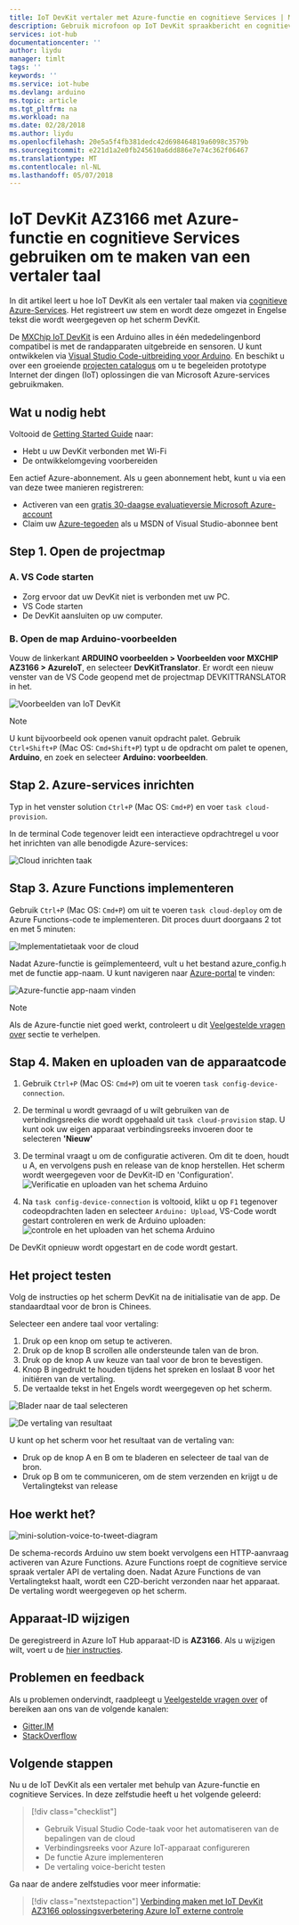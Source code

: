 ```yaml
---
title: IoT DevKit vertaler met Azure-functie en cognitieve Services | Microsoft Docs
description: Gebruik microfoon op IoT DevKit spraakbericht en cognitieve Azure-Services voor het verwerken van het in vertaalde tekst in het Engels ontvangen.
services: iot-hub
documentationcenter: ''
author: liydu
manager: timlt
tags: ''
keywords: ''
ms.service: iot-hube
ms.devlang: arduino
ms.topic: article
ms.tgt_pltfrm: na
ms.workload: na
ms.date: 02/28/2018
ms.author: liydu
ms.openlocfilehash: 20e5a5f4fb381dedc42d698464819a6098c3579b
ms.sourcegitcommit: e221d1a2e0fb245610a6dd886e7e74c362f06467
ms.translationtype: MT
ms.contentlocale: nl-NL
ms.lasthandoff: 05/07/2018
---
```

# <a name="use-iot-devkit-az3166-with-azure-function-and-cognitive-services-to-make-a-language-translator"></a>IoT DevKit AZ3166 met Azure-functie en cognitieve Services gebruiken om te maken van een vertaler taal

In dit artikel leert u hoe IoT DevKit als een vertaler taal maken via [cognitieve Azure-Services](https://azure.microsoft.com/services/cognitive-services/). Het registreert uw stem en wordt deze omgezet in Engelse tekst die wordt weergegeven op het scherm DevKit.

De [MXChip IoT DevKit](https://aka.ms/iot-devkit) is een Arduino alles in één mededelingenbord compatibel is met de randapparaten uitgebreide en sensoren. U kunt ontwikkelen via [Visual Studio Code-uitbreiding voor Arduino](https://aka.ms/arduino). En beschikt u over een groeiende [projecten catalogus](https://microsoft.github.io/azure-iot-developer-kit/docs/projects/) om u te begeleiden prototype Internet der dingen (IoT) oplossingen die van Microsoft Azure-services gebruikmaken.

## <a name="what-you-need"></a>Wat u nodig hebt

Voltooid de [Getting Started Guide](https://docs.microsoft.com/azure/iot-hub/iot-hub-arduino-iot-devkit-az3166-get-started) naar:

* Hebt u uw DevKit verbonden met Wi-Fi
* De ontwikkelomgeving voorbereiden

Een actief Azure-abonnement. Als u geen abonnement hebt, kunt u via een van deze twee manieren registreren:

* Activeren van een [gratis 30-daagse evaluatieversie Microsoft Azure-account](https://azure.microsoft.com/free/)
* Claim uw [Azure-tegoeden](https://azure.microsoft.com/pricing/member-offers/msdn-benefits-details/) als u MSDN of Visual Studio-abonnee bent

## <a name="step-1-open-the-project-folder"></a>Step 1. Open de projectmap

### <a name="a-start-vs-code"></a>A. VS Code starten

- Zorg ervoor dat uw DevKit niet is verbonden met uw PC.
- VS Code starten
- De DevKit aansluiten op uw computer.

### <a name="b-open-the-arduino-examples-folder"></a>B. Open de map Arduino-voorbeelden

Vouw de linkerkant **ARDUINO voorbeelden > Voorbeelden voor MXCHIP AZ3166 > AzureIoT**, en selecteer **DevKitTranslator**. Er wordt een nieuw venster van de VS Code geopend met de projectmap DEVKITTRANSLATOR in het.

![Voorbeelden van IoT DevKit](media/iot-hub-arduino-iot-devkit-az3166-translator/vscode_examples.png)

> [!NOTE]
> U kunt bijvoorbeeld ook openen vanuit opdracht palet. Gebruik `Ctrl+Shift+P` (Mac OS: `Cmd+Shift+P`) typt u de opdracht om palet te openen, **Arduino**, en zoek en selecteer **Arduino: voorbeelden**.

## <a name="step-2-provision-azure-services"></a>Stap 2. Azure-services inrichten

Typ in het venster solution `Ctrl+P` (Mac OS: `Cmd+P`) en voer `task cloud-provision`.

In de terminal Code tegenover leidt een interactieve opdrachtregel u voor het inrichten van alle benodigde Azure-services:

![Cloud inrichten taak](media/iot-hub-arduino-iot-devkit-az3166-translator/cloud-provision.png)

## <a name="step-3-deploy-azure-functions"></a>Stap 3. Azure Functions implementeren

Gebruik `Ctrl+P` (Mac OS: `Cmd+P`) om uit te voeren `task cloud-deploy` om de Azure Functions-code te implementeren. Dit proces duurt doorgaans 2 tot en met 5 minuten:

![Implementatietaak voor de cloud](media/iot-hub-arduino-iot-devkit-az3166-translator/cloud-deploy.png)

Nadat Azure-functie is geïmplementeerd, vult u het bestand azure_config.h met de functie app-naam. U kunt navigeren naar [Azure-portal](https://portal.azure.com/) te vinden:

![Azure-functie app-naam vinden](media/iot-hub-arduino-iot-devkit-az3166-translator/azure-function.png)

> [!NOTE]
> Als de Azure-functie niet goed werkt, controleert u dit [Veelgestelde vragen over](https://microsoft.github.io/azure-iot-developer-kit/docs/faq#compilation-error-for-azure-function) sectie te verhelpen.

## <a name="step-4-build-and-upload-the-device-code"></a>Stap 4. Maken en uploaden van de apparaatcode

1. Gebruik `Ctrl+P` (Mac OS: `Cmd+P`) om uit te voeren `task config-device-connection`.

2. De terminal u wordt gevraagd of u wilt gebruiken van de verbindingsreeks die wordt opgehaald uit `task cloud-provision` stap. U kunt ook uw eigen apparaat verbindingsreeks invoeren door te selecteren **'Nieuw'**

3. De terminal vraagt u om de configuratie activeren. Om dit te doen, houdt u A, en vervolgens push en release van de knop herstellen. Het scherm wordt weergegeven voor de DevKit-ID en 'Configuration'.
  ![Verificatie en uploaden van het schema Arduino](media/iot-hub-arduino-iot-devkit-az3166-translator/config-device-connection.png)

4. Na `task config-device-connection` is voltooid, klikt u op `F1` tegenover codeopdrachten laden en selecteer `Arduino: Upload`, VS-Code wordt gestart controleren en werk de Arduino uploaden: ![controle en het uploaden van het schema Arduino](media/iot-hub-arduino-iot-devkit-az3166-translator/arduino-upload.png)

De DevKit opnieuw wordt opgestart en de code wordt gestart.

## <a name="test-the-project"></a>Het project testen

Volg de instructies op het scherm DevKit na de initialisatie van de app. De standaardtaal voor de bron is Chinees.

Selecteer een andere taal voor vertaling:

1. Druk op een knop om setup te activeren.
2. Druk op de knop B scrollen alle ondersteunde talen van de bron.
3. Druk op de knop A uw keuze van taal voor de bron te bevestigen.
4. Knop B ingedrukt te houden tijdens het spreken en loslaat B voor het initiëren van de vertaling.
5. De vertaalde tekst in het Engels wordt weergegeven op het scherm.

![Blader naar de taal selecteren](media/iot-hub-arduino-iot-devkit-az3166-translator/select-language.jpg)

![De vertaling van resultaat](media/iot-hub-arduino-iot-devkit-az3166-translator/translation-result.jpg)

U kunt op het scherm voor het resultaat van de vertaling van:

- Druk op de knop A en B om te bladeren en selecteer de taal van de bron.
- Druk op B om te communiceren, om de stem verzenden en krijgt u de Vertalingtekst van release

## <a name="how-it-works"></a>Hoe werkt het?

![mini-solution-voice-to-tweet-diagram](media/iot-hub-arduino-iot-devkit-az3166-translator/diagram.png)

De schema-records Arduino uw stem boekt vervolgens een HTTP-aanvraag activeren van Azure Functions. Azure Functions roept de cognitieve service spraak vertaler API de vertaling doen. Nadat Azure Functions de van Vertalingtekst haalt, wordt een C2D-bericht verzonden naar het apparaat. De vertaling wordt weergegeven op het scherm.

## <a name="change-device-id"></a>Apparaat-ID wijzigen

De geregistreerd in Azure IoT Hub apparaat-ID is **AZ3166**. Als u wijzigen wilt, voert u de [hier instructies](https://microsoft.github.io/azure-iot-developer-kit/docs/customize-device-id/).

## <a name="problems-and-feedback"></a>Problemen en feedback

Als u problemen ondervindt, raadpleegt u [Veelgestelde vragen over](https://microsoft.github.io/azure-iot-developer-kit/docs/faq/) of bereiken aan ons van de volgende kanalen:

* [Gitter.IM](http://gitter.im/Microsoft/azure-iot-developer-kit)
* [StackOverflow](https://stackoverflow.com/questions/tagged/iot-devkit)

## <a name="next-steps"></a>Volgende stappen

Nu u de IoT DevKit als een vertaler met behulp van Azure-functie en cognitieve Services. In deze zelfstudie heeft u het volgende geleerd:

> [!div class="checklist"]
> * Gebruik Visual Studio Code-taak voor het automatiseren van de bepalingen van de cloud
> * Verbindingsreeks voor Azure IoT-apparaat configureren
> * De functie Azure implementeren
> * De vertaling voice-bericht testen

Ga naar de andere zelfstudies voor meer informatie:

> [!div class="nextstepaction"]
> [Verbinding maken met IoT DevKit AZ3166 oplossingsverbetering Azure IoT externe controle](https://docs.microsoft.com/azure/iot-hub/iot-hub-arduino-iot-devkit-az3166-devkit-remote-monitoring)
